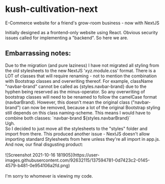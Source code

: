 # kush-cultivation-next
E-Commerce website for a friend's grow-room business - now with NextJS

Initially designed as a frontend-only website using React. Obvious security issues called for implementing a "backend". So here we are.

<h2>Embarrassing notes:</h2>
Due to the migration (and pure laziness) I have not migrated all styling from the old stylesheets to the new NextJS 'xyz.module.css' format. There is a LOT of classes that will require renaming - not to mention the combination with Bootstrap classes and overwriting thereof. For example, className "navbar-brand" cannot be called as {styles.navbar-brand} due to the hyphen being reserved as the minus-operator. So any overwriting of bootstrap classes will need to be renamed to follow the camelCase format (navbarBrand). However, this doesn't mean the original class ("navbar-brand") can now be removed, because a lot of the original Bootstrap styling still depends on this class naming-scheme. This means I would have to combine both classes: `navbar-brand ${styles.navbarBrand}` </br>
Ugh.</br>
So I decided to just move all the stylesheets to the "styles" folder and import from there. This produced another issue - NextJS doesn't allow importing standard Stylesheets from here unless they're all import in app.js. </br>
And now, our final disgusting product:</br></br>
![Screenshot 2021-10-16 181905](https://user-images.githubusercontent.com/92632115/137594781-0d7423c2-0145-4579-b481-0e954106a2fd.png)
</br></br>
I'm sorry to whomever is viewing my code.
